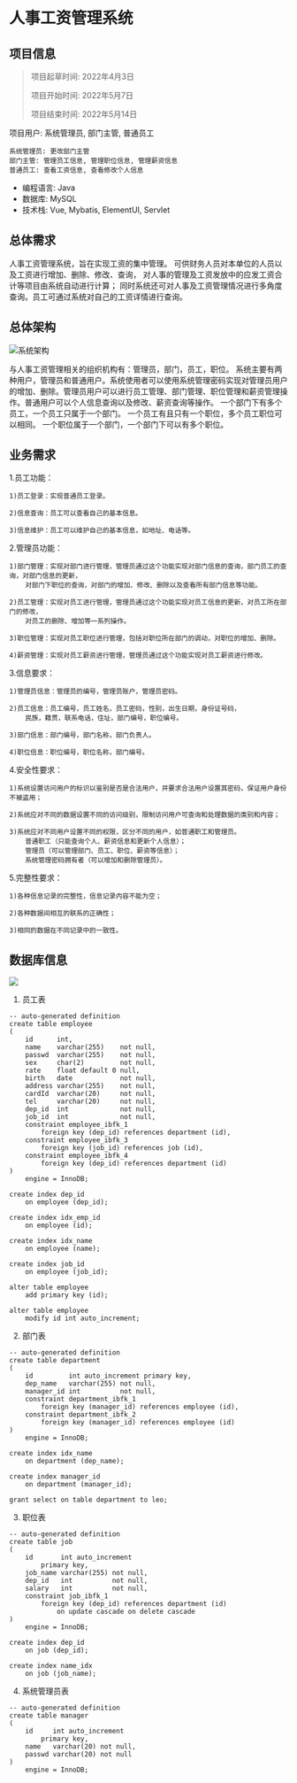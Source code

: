 # 人事工资管理系统

## 项目信息

> 项目起草时间: 2022年4月3日
>
>   项目开始时间: 2022年5月7日
>
>   项目结束时间: 2022年5月14日

项目用户: 系统管理员, 部门主管, 普通员工

```
系统管理员: 更改部门主管
部门主管: 管理员工信息, 管理职位信息, 管理薪资信息
普通员工: 查看工资信息, 查看修改个人信息
```

- 编程语言: Java
- 数据库: MySQL
- 技术栈: Vue, Mybatis, ElementUI, Servlet

## 总体需求

人事工资管理系统，旨在实现工资的集中管理。
可供财务人员对本单位的人员以及工资进行增加、删除、修改、查询，
对人事的管理及工资发放中的应发工资合计等项目由系统自动进行计算；
同时系统还可对人事及工资管理情况进行多角度查询。员工可通过系统对自己的工资详情进行查询。

## 总体架构

![系统架构](bak/output/架构.png)

与人事工资管理相关的组织机构有：管理员，部门，员工，职位。
系统主要有两种用户，管理员和普通用户。系统使用者可以使用系统管理密码实现对管理员用户的增加、删除。管理员用户可以进行员工管理、部门管理、职位管理和薪资管理操作。普通用户可以个人信息查询以及修改、薪资查询等操作。
一个部门下有多个员工，一个员工只属于一个部门。
一个员工有且只有一个职位，多个员工职位可以相同。
一个职位属于一个部门，一个部门下可以有多个职位。

## 业务需求

1.员工功能：

    1)员工登录：实现普通员工登录。

    2)信息查询：员工可以查看自己的基本信息。

    3)信息维护：员工可以维护自己的基本信息，如地址、电话等。

2.管理员功能：

    1)部门管理：实现对部门进行管理，管理员通过这个功能实现对部门信息的查询，部门员工的查询，对部门信息的更新，
        对部门下职位的查询，对部门的增加、修改、删除以及查看所有部门信息等功能。

    2)员工管理：实现对员工进行管理，管理员通过这个功能实现对员工信息的更新，对员工所在部门的修改，
        对员工的删除、增加等一系列操作。

    3)职位管理：实现对员工职位进行管理，包括对职位所在部门的调动，对职位的增加、删除。

    4)薪资管理：实现对员工薪资进行管理，管理员通过这个功能实现对员工薪资进行修改。

3.信息要求：

    1)管理员信息：管理员的编号，管理员账户，管理员密码。

    2)员工信息：员工编号，员工姓名，员工密码，性别，出生日期，身份证号码，
        民族，籍贯，联系电话，住址，部门编号，职位编号。

    3)部门信息：部门编号，部门名称，部门负责人。

    4)职位信息：职位编号，职位名称，部门编号。

4.安全性要求：

    1)系统设置访问用户的标识以鉴别是否是合法用户，并要求合法用户设置其密码，保证用户身份不被盗用；

    2)系统应对不同的数据设置不同的访问级别，限制访问用户可查询和处理数据的类别和内容；

    3)系统应对不同用户设置不同的权限，区分不同的用户，如普通职工和管理员。
        普通职工（只能查询个人、薪资信息和更新个人信息）；
        管理员（可以管理部门、员工、职位、薪资等信息）；
        系统管理密码拥有者（可以增加和删除管理员）。

5.完整性要求：

    1)各种信息记录的完整性，信息记录内容不能为空；

    2)各种数据间相互的联系的正确性；

    3)相同的数据在不同记录中的一致性。

## 数据库信息

![](bak/output/sql_uml.png)

1. 员工表

```mysql
-- auto-generated definition
create table employee
(
    id      int,
    name    varchar(255)    not null,
    passwd  varchar(255)    not null,
    sex     char(2)         not null,
    rate    float default 0 null,
    birth   date            not null,
    address varchar(255)    not null,
    cardId  varchar(20)     not null,
    tel     varchar(20)     not null,
    dep_id  int             not null,
    job_id  int             not null,
    constraint employee_ibfk_1
        foreign key (dep_id) references department (id),
    constraint employee_ibfk_3
        foreign key (job_id) references job (id),
    constraint employee_ibfk_4
        foreign key (dep_id) references department (id)
)
    engine = InnoDB;

create index dep_id
    on employee (dep_id);

create index idx_emp_id
    on employee (id);

create index idx_name
    on employee (name);

create index job_id
    on employee (job_id);

alter table employee
    add primary key (id);

alter table employee
    modify id int auto_increment;
```

2. 部门表

```mysql
-- auto-generated definition
create table department
(
    id         int auto_increment primary key,
    dep_name   varchar(255) not null,
    manager_id int          not null,
    constraint department_ibfk_1
        foreign key (manager_id) references employee (id),
    constraint department_ibfk_2
        foreign key (manager_id) references employee (id)
)
    engine = InnoDB;

create index idx_name
    on department (dep_name);

create index manager_id
    on department (manager_id);

grant select on table department to leo;
```

3. 职位表

```mysql
-- auto-generated definition
create table job
(
    id       int auto_increment
        primary key,
    job_name varchar(255) not null,
    dep_id   int          not null,
    salary   int          not null,
    constraint job_ibfk_1
        foreign key (dep_id) references department (id)
            on update cascade on delete cascade
)
    engine = InnoDB;

create index dep_id
    on job (dep_id);

create index name_idx
    on job (job_name);
```

4. 系统管理员表

```mysql
-- auto-generated definition
create table manager
(
    id     int auto_increment
        primary key,
    name   varchar(20) not null,
    passwd varchar(20) not null
)
    engine = InnoDB;
```